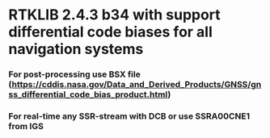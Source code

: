 # RTKLIB 2.4.3 b34 with support differential code biases for all navigation systems

### For post-processing use BSX file (https://cddis.nasa.gov/Data_and_Derived_Products/GNSS/gnss_differential_code_bias_product.html)

### For real-time any SSR-stream with DCB or use SSRA00CNE1 from IGS


